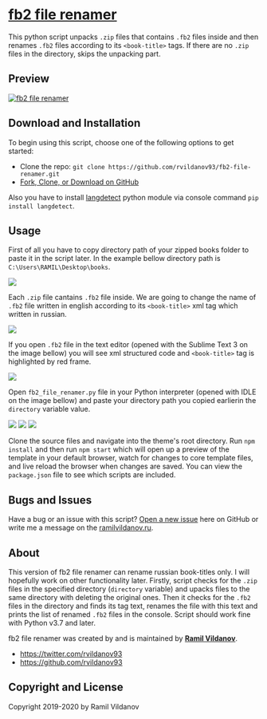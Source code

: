 # [fb2 file renamer](https://rvildanov93.github.io/fb2-file-renamer/)

This python script unpacks `.zip` files that contains `.fb2` files inside and then renames `.fb2` files according to its `<book-title>` tags. If there are no `.zip` files in the directory, skips the unpacking part.

## Preview

[![fb2 file renamer](https://raw.githubusercontent.com/rvildanov93/fb2-file-renamer/master/file_renamer_cover_for_gh.jpg)](https://rvildanov93.github.io/fb2-file-renamer/)

## Download and Installation

To begin using this script, choose one of the following options to get started:

- Clone the repo: `git clone https://github.com/rvildanov93/fb2-file-renamer.git`
- [Fork, Clone, or Download on GitHub](https://github.com/rvildanov93/fb2-file-renamer.git)

Also you have to install [langdetect](https://pypi.org/project/langdetect/) python module via console command `pip install langdetect`.

## Usage
First of all you have to copy directory path of your zipped books folder to paste it in the script later. In the example bellow directory path is `C:\Users\RAMIL\Desktop\books`.

<img src ="https://raw.githubusercontent.com/rvildanov93/fb2-file-renamer/master/img/zipped_folder.png">

Each `.zip` file cantains `.fb2` file inside. We are going to change the name of `.fb2` file written in english according to its `<book-title>` xml tag which written in russian.

<img src ="https://raw.githubusercontent.com/rvildanov93/fb2-file-renamer/master/img/fb2_example.png">

If you open `.fb2` file in the text editor (opened with the Sublime Text 3 on the image bellow) you will see xml structured code and `<book-title>` tag is highlighted by red frame. 

<img src ="https://raw.githubusercontent.com/rvildanov93/fb2-file-renamer/master/img/book_title_tag.png">

Open `fb2_file_renamer.py` file in your Python interpreter (opened with IDLE on the image bellow) and paste your directory path you copied earlierin the `directory` variable value.

<img src ="https://raw.githubusercontent.com/rvildanov93/fb2-file-renamer/master/img/script_description.png">

<img src ="https://raw.githubusercontent.com/rvildanov93/fb2-file-renamer/master/img/script_results.png">

<img src ="https://raw.githubusercontent.com/rvildanov93/fb2-file-renamer/master/img/final_result.png">









Clone the source files and navigate into the theme's root directory. Run `npm install` and then run `npm start` which will open up a preview of the template in your default browser, watch for changes to core template files, and live reload the browser when changes are saved. You can view the `package.json` file to see which scripts are included.

## Bugs and Issues

Have a bug or an issue with this script? [Open a new issue](https://github.com/rvildanov93/fb2-file-renamer/issues) here on GitHub or write me a message on the [ramilvildanov.ru](https://ramilvildanov.ru).

## About
This version of fb2 file renamer can rename russian book-titles only. I will hopefully work on other functionality later. 
Firstly, script checks for the `.zip` files in the specified directory (`directory` variable) and upacks files to the same directory with deleting the original ones.
Then it checks for the `.fb2` files in the directory and finds its tag text, renames the file with this text and prints the list of renamed `.fb2` files in the console.
Script should work fine with Python v3.7 and later.

fb2 file renamer was created by and is maintained by **[Ramil Vildanov](https://ramilvildanov.ru/)**.

- <https://twitter.com/rvildanov93>
- <https://github.com/rvildanov93>

## Copyright and License
Copyright 2019-2020 by Ramil Vildanov
